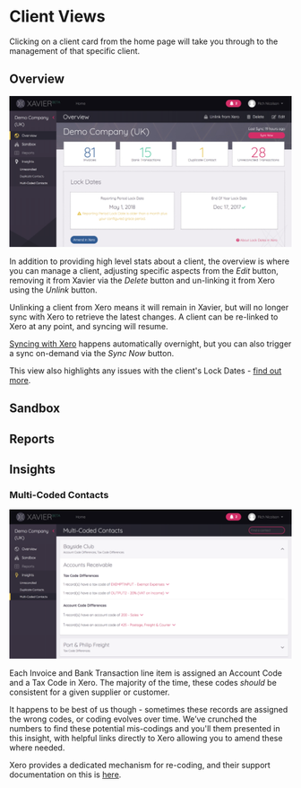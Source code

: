 # Client Views
Clicking on a client card from the home page will take you through to the management of that specific client.

## Overview

![Client Overview](./images/client-overview.png)

In addition to providing high level stats about a client, the overview is where you can manage a client, 
adjusting specific aspects from the *Edit* button, removing it from Xavier via the *Delete* button and un-linking it from
Xero using the *Unlink* button. 

Unlinking a client from Xero means it will remain in Xavier, but will no longer sync with Xero to retrieve the latest 
changes. A client can be re-linked to Xero at any point, and syncing will resume.  

[Syncing with Xero](/xero-integration.md#syncing) happens automatically overnight, but you can also trigger a sync on-demand via the *Sync Now* button. 

This view also highlights any issues with the client's Lock Dates - [find out more](/team-management.md#lock-dates).

## Sandbox

## Reports

## Insights

### Multi-Coded Contacts

![Multi-Coded Contacts](./images/multi-coded-contacts.png)

Each Invoice and Bank Transaction line item is assigned an Account Code and a Tax Code in Xero. 
The majority of the time, these codes *should* be consistent for a given supplier or customer. 

It happens to be best of us though - sometimes these records are assigned the wrong codes, or coding evolves over time.
We’ve crunched the numbers to find these potential mis-codings and you'll them presented in this insight, with helpful 
links directly to Xero allowing you to amend these where needed. 

Xero provides a dedicated mechanism for re-coding, and their support documentation on this is [here](https://central.xero.com/s/article/Find-Recode-a-group-of-transaction-lines).
